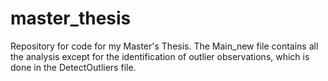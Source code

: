 # master_thesis
Repository for code for my Master's Thesis. 
The Main_new file contains all the analysis except for the identification of outlier observations, which is done in the DetectOutliers file.
